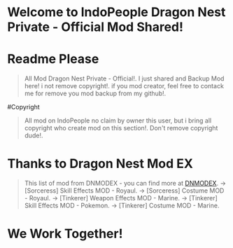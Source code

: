 # Welcome to IndoPeople Dragon Nest Private - Official Mod Shared!
# Readme Please
> All Mod Dragon Nest Private - Official!.
I just shared and Backup Mod here! i not remove copyright!.
> if you mod creator, feel free to contack me for remove you mod backup from my github!.

#Copyright
> All mod on IndoPeople no claim by owner this user, but i bring all copyright who create mod on this section!.
> Don't remove copyright dude!.

# Thanks to Dragon Nest Mod EX
> This list of mod from DNMODEX - you can find more at [DNMODEX](http://bit.ly/2KDHbSG "DNMODEX Homepage").
-> [Sorceress] Skill Effects MOD - Royaul. 
-> [Sorceress] Costume MOD - Royaul.
-> [Tinkerer] Weapon Effects MOD - Marine.
-> [Tinkerer] Skill Effects MOD - Pokemon. 
-> [Tinkerer] Costume MOD - Marine. 

# We Work Together!
